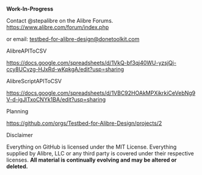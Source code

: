 **Work-In-Progress**

Contact @stepalibre on the Alibre Forums. https://www.alibre.com/forum/index.php 

or email: testbed-for-alibre-design@donetoolkit.com

AlibreAPIToCSV

https://docs.google.com/spreadsheets/d/1VkQ-bf3qj40WU-yzsjQj-ccy8UCvzg-HJxRd-wKpkgA/edit?usp=sharing

AlibreScriptAPIToCSV

https://docs.google.com/spreadsheets/d/1VBC92HOAkMPXikrkiCeVebNg9V-d-igJlTxoCNYk1BA/edit?usp=sharing

Planning

https://github.com/orgs/Testbed-for-Alibre-Design/projects/2

Disclaimer

Everything on GitHub is licensed under the MIT License. Everything supplied by Alibre, LLC or any third party is covered under their respective licenses.
**All material is continually evolving and may be altered or deleted.**
